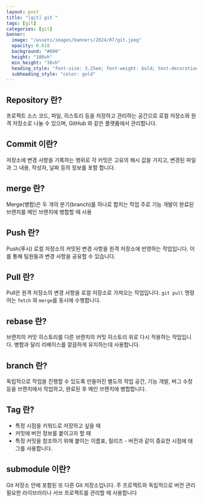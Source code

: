 ```yaml
---
layout: post
title: "[git] git "
tags: [git]
categories: [git]
banner:
  image: "/assets/images/banners/2024/07/git.jpeg"
  opacity: 0.618
  background: "#000"
  height: "100vh"
  min_height: "38vh"
  heading_style: "font-size: 3.25em; font-weight: bold; text-decoration: underline"
  subheading_style: "color: gold"
--- 
```



## Repository 란?
프로젝트 소스 코드, 파일, 히스토리 등을 저장하고 관리하는 공간으로 로컬 저장소와 원격 저장소로 나눌 수 있으며, GitHub 와 같은 플랫폼에서 관리합니다.

## Commit 이란?
저장소에 변경 사항을 기록하는 행위로 각 커밋은 고유의 해시 값을 가지고, 변경된 파일과 그 내용, 작성자, 날짜 등의 정보를 포함 합니다.

## merge 란?
Merge(병합)은 두 개의 분기(branch)를 하나로 합치는 작업
주로 기능 개발이 완료된 브랜치를 메인 브랜치에 병합할 때 사용

## Push 란?
Push(푸시) 로컬 저장소의 커밋된 변경 사항을 원격 저장소에 반영하는 작업입니다. 이를 통해 팀원들과 변경 사항을 공유할 수 있습니다.


## Pull 란?
Pull은 원격 저장소의 변경 사항을 로컬 저장소로 가져오는 작업입니다. `git pull` 명령어는 `fetch` 와 `merge`를 동시에 수행합니다.

## rebase 란?
브랜치의 커밋 히스토리를 다른 브랜치의 커밋 히스토리 위로 다시 적용하는 작업입니다. 병합과 달리 리베이스를 깔끔하게 유지하는데 사용합니다.

## branch 란?
독립적으로 작업을 진행할 수 있도록 만들어진 별도의 작업 공간, 기능 개발, 버그 수정 등을 브랜치에서 작업하고, 완료된 후 메인 브랜치에 병합합니다.

## Tag 란?
- 특정 시점을 키워드로 저장하고 싶을 때
- 커밋에 버전 정보를 붙이고자 할 때
- 특정 커밋을 참조하기 위해 붙이는 이름표, 릴리즈 - 버전과 같이 중요한 시점에 태그를 사용합니다.

## submodule 이란?
Git 저장소 안에 포함된 또 다른 Git 저장소입니다. 
주 프로젝트와 독립적으로 버전 관리 필요한 라이브러리나 서브 프로젝트를 관리할 때 사용합니다